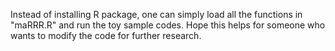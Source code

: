Instead of installing R package, one can simply load all the functions in "maRRR.R" and run the toy sample codes. Hope this helps for someone who wants to modify the code for further research.
